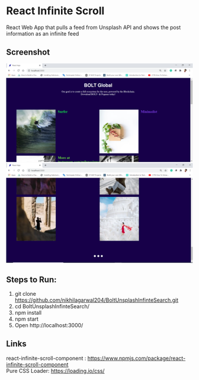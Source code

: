 # React Infinite Scroll 
React Web App that pulls a feed from Unsplash API and shows the post information as an infinite feed

## Screenshot
![React Infinite Scroll](./DEMO_PIC.png)
![React Infinite Scroll](./DEMO_PIC_loading.png)

## Steps to Run:
1) git clone https://github.com/nikhilagarwal204/BoltUnsplashInfinteSearch.git
2) cd BoltUnsplashInfinteSearch/
3) npm install
4) npm start
5) Open http://localhost:3000/

## Links
react-infinite-scroll-component :  https://www.npmjs.com/package/react-infinite-scroll-component <br/>
Pure CSS Loader: https://loading.io/css/ <br/>
